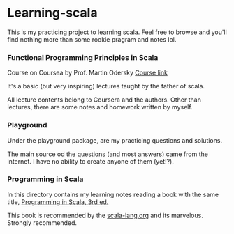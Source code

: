 # Learning-scala

This is my practicing project to learning scala. Feel free to browse and you'll find nothing more than some rookie pragram and notes lol. 

### Functional Programming Principles in Scala
Course on Coursea by Prof. Martin Odersky 
[Course link](https://www.coursera.org/learn/progfun1/home)

It's a basic (but very inspiring) lectures taught by the father of scala.

All lecture contents belong to Coursera and the authors. Other than lectures, there are some notes and homework written by myself.

### Playground

Under the playground package, are my practicing questions and solutions. 

The main source od the questions (and most answers) came from the internet. I have no ability to create anyone of them (yet!?).

### Programming in Scala

In this directory contains my learning notes reading a book with the same title, 
[Programming in Scala, 3rd ed.](https://www.scala-lang.org/documentation/books.html)

This book is recommended by the [scala-lang.org](https://www.scala-lang.org/) and its marvelous. Strongly recommended.
